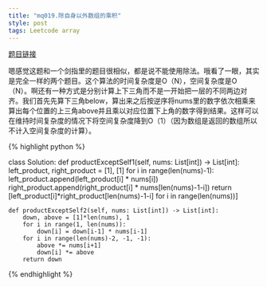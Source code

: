 ```yaml
---
title: "mq019.除自身以外数组的乘积"
style: post
tags: Leetcode array
---
```


[题目链接](https://leetcode-cn.com/problems/product-of-array-except-self/)

嗯感觉这题和一个剑指里的题目很相似，都是说不能使用除法。哦看了一眼，其实是完全一样的两个题目。这个算法的时间复杂度是O（N），空间复杂度是O（N）。啊还有一种方式是分别计算上下三角而不是一开始把一层的不同两边对齐。我们首先先算下三角below，算出来之后按逆序将nums里的数字依次相乘来算出每个位置的上三角above并且乘以对应位置下上角的数字得到结果。这样可以在维持时间复杂度的情况下将空间复杂度降到O（1）（因为数组是返回的数组所以不计入空间复杂度的计算）。

{% highlight python %}

class Solution:
    def productExceptSelf1(self, nums: List[int]) -> List[int]:
        left_product, right_product = [1], [1]
        for i in range(len(nums)-1):
            left_product.append(left_product[i] * nums[i])
            right_product.append(right_product[i] * nums[len(nums)-1-i])
        return [left_product[i]*right_product[len(nums)-1-i] for i in range(len(nums))]

    def productExceptSelf2(self, nums: List[int]) -> List[int]:
        down, above = [1]*len(nums), 1
        for i in range(1, len(nums)):
            down[i] = down[i-1] * nums[i-1]
        for i in range(len(nums)-2, -1, -1):
            above *= nums[i+1]
            down[i] *= above
        return down

{% endhighlight %}

